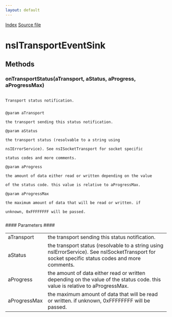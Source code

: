 ```yaml
---
layout: default
---
```

<div id='links'><a href="../index.html">Index</a>
<a href="http://dxr.mozilla.org/mozilla-central/source/netwerk/base/public/nsITransport.idl">Source file</a>
</div>

# nsITransportEventSink #

## Methods ##

### onTransportStatus(aTransport, aStatus, aProgress, aProgressMax) ###
<code>  
Transport status notification.  
  
@param aTransport  
       the transport sending this status notification.  
@param aStatus  
       the transport status (resolvable to a string using  
       nsIErrorService). See nsISocketTransport for socket specific  
       status codes and more comments.  
@param aProgress  
       the amount of data either read or written depending on the value  
       of the status code.  this value is relative to aProgressMax.  
@param aProgressMax  
       the maximum amount of data that will be read or written.  if  
       unknown, 0xFFFFFFFF will be passed.  
  
</code>
#### Parameters ####

<table>

<tr>
<td>aTransport</td>
<td>       the transport sending this status notification.  
</td>
</tr>

<tr>
<td>aStatus</td>
<td>       the transport status (resolvable to a string using  
       nsIErrorService). See nsISocketTransport for socket specific  
       status codes and more comments.  
</td>
</tr>

<tr>
<td>aProgress</td>
<td>       the amount of data either read or written depending on the value  
       of the status code.  this value is relative to aProgressMax.  
</td>
</tr>

<tr>
<td>aProgressMax</td>
<td>       the maximum amount of data that will be read or written.  if  
       unknown, 0xFFFFFFFF will be passed.  
</td>
</tr>

</table>
